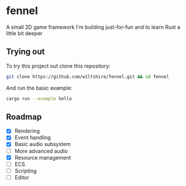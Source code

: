 # fennel
A small 2D game framework I'm building just-for-fun and to learn Rust a little bit deeper

## Trying out
To try this project out clone this repository:
```sh
git clone https://github.com/w1ltshire/fennel.git && cd fennel
```
And run the basic example:
```sh
cargo run --example hello
```

## Roadmap
- [x] Rendering
- [x] Event handling
- [x] Basic audio subsystem
- [ ] More advanced audio
- [x] Resource management
- [ ] ECS
- [ ] Scripting
- [ ] Editor
